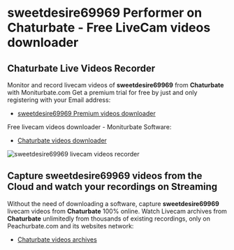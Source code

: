 # sweetdesire69969 Performer on Chaturbate - Free LiveCam videos downloader

## Chaturbate Live Videos Recorder

Monitor and record livecam videos of **sweetdesire69969** from **Chaturbate** with Moniturbate.com
Get a premium trial for free by just and only registering with your Email address:
* [sweetdesire69969 Premium videos downloader](https://moniturbate.com/request-demo-licence-key.html)

Free livecam videos downloader - Moniturbate Software:
* [Chaturbate videos downloader](https://moniturbate.com/moniturbate-download-software.html)

![sweetdesire69969 livecam videos recorder](https://peachurnet.com/templates/moniturbate-software.png)


## Capture sweetdesire69969 videos from the Cloud and watch your recordings on Streaming

Without the need of downloading a software, capture **sweetdesire69969** livecam videos from **Chaturbate** 100% online.
Watch Livecam archives from **Chaturbate** unlimitedly from thousands of existing recordings, only on Peachurbate.com and its websites network:
* [Chaturbate videos archives](https://peachurnet.com/)
